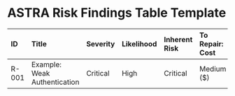 # ASTRA Risk Findings Table Template

| ID | Title | Severity | Likelihood | Inherent Risk | To Repair: Cost | To Repair: Timeline | To Repair: Difficulty | Residual Risk | Owner | Status |
|:--|:--|:--|:--|:--|:--|:--|:--|:--|:--|:--|
| R-001 | Example: Weak Authentication | Critical | High | Critical | Medium ($) | 1-2 months | Moderate | Low | Mike P. | Open |
